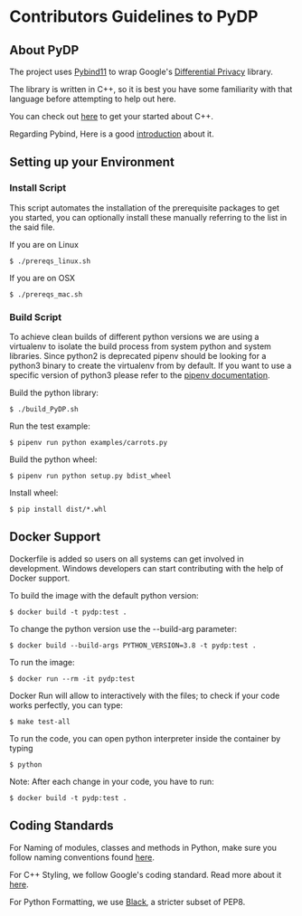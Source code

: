 # Contributors Guidelines to PyDP

## About PyDP

The project uses [Pybind11](http://pybind11.readthedocs.io) to wrap Google's [Differential Privacy](https://github.com/google/differential-privacy) library.

The library is written in C++, so it is best you have some familiarity with that language before attempting to help out here.

You can check out [here](https://www.learncpp.com/) to get your started about C++.

Regarding Pybind, Here is a good [introduction](https://www.youtube.com/watch?v=jQedHfF1Jfw) about it.

## Setting up your Environment

### Install Script

This script automates the installation of the prerequisite packages to get you started, you can optionally install these manually referring to the list in the said file.

If you are on Linux
```
$ ./prereqs_linux.sh  
```
If you are on OSX
```
$ ./prereqs_mac.sh
```

### Build Script

To achieve clean builds of different python versions we are using a virtualenv to isolate
the build process from system python and system libraries. Since python2 is deprecated
pipenv should be looking for a python3 binary to create the virtualenv from by default.
If you want to use a specific version of python3 please refer to the
[pipenv documentation](https://pipenv-fork.readthedocs.io/en/latest/).

Build the python library:

```
$ ./build_PyDP.sh
```

Run the test example:
```
$ pipenv run python examples/carrots.py
```

Build the python wheel:

```
$ pipenv run python setup.py bdist_wheel
```

Install wheel:

```
$ pip install dist/*.whl
```

## Docker Support

Dockerfile is added so users on all systems can get involved in development.
Windows developers can start contributing with the help of Docker support.

To build the image with the default python version:

```
$ docker build -t pydp:test .
```

To change the python version use the --build-arg parameter:

```
$ docker build --build-args PYTHON_VERSION=3.8 -t pydp:test .
```

To run the image:

```
$ docker run --rm -it pydp:test
```

Docker Run will allow to interactively with the files; to check if your code works
perfectly, you can type:

```
$ make test-all
```

To run the code, you can open python interpreter inside the container by typing

```
$ python
```

Note: After each change in your code, you have to run:

```
$ docker build -t pydp:test .
```

## Coding Standards

For Naming of modules, classes and methods in Python, make sure you follow naming
conventions found
[here](https://visualgit.readthedocs.io/en/latest/pages/naming_convention.html).

For C++ Styling, we follow Google's coding standard. Read more about it
[here](./.clang-format).

For Python Formatting, we use
[Black](https://black.readthedocs.io/en/stable/the_black_code_style.html),
a stricter subset of PEP8.
